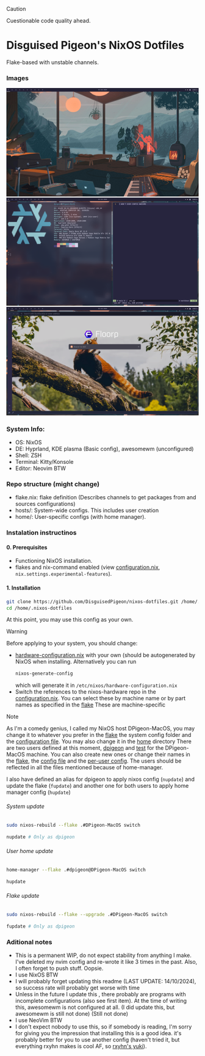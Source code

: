 > [!CAUTION]
> Cuestionable code quality ahead.

# Disguised Pigeon's NixOS Dotfiles
Flake-based with unstable channels.

### Images
![Wallpaper](./resources/screenshot_clear_screen.png)
![Terminal](./resources/screenshot_nvim_neofetch.png)
![Browser](./resources/screenshot_floorp.png)

### System Info:
 - OS: NixOS
 - DE: Hyprland, KDE plasma (Basic config), awesomewm (unconfigured)
 - Shell: ZSH
 - Terminal: Kitty/Konsole
 - Editor: Neovim BTW

### Repo structure (might change)
 - flake.nix: flake definition (Describes channels to get packages from and sources configurations)
 - hosts/: System-wide configs. This includes user creation
 - home/: User-specific configs (with home manager).

### Instalation instructinos
#### 0. Prerequisites
 - Functioning NixOS installation.
 - flakes and nix-command enabled (view [configuration.nix](./host/modules/nix-setup.nix#L29), `nix.settings.experimental-features`).

#### 1. Installation
```sh
git clone https://github.com/DisguisedPigeon/nixos-dotfiles.git /home/.nixos-dotfiles #This is where I store it.
cd /home/.nixos-dotfiles
```
At this point, you may use this config as your own.

> [!WARNING]
> Before applying to your system, you should change:
> - [hardware-configuration.nix](./hosts/DPigeon-MacOS/hardware-configuration.nix) with your own  (should be autogenerated by NixOS when installing. Alternatively you can run
>   ```sh
>   nixos-generate-config
>   ```
>   which will generate it in `/etc/nixos/hardware-configuration.nix`
> - Switch the references to the nixos-hardware repo in the [configuration.nix](./host/DPigeon/configuration.nix#L4). You can select these by machine name or by part names as specified in the [flake](https://github.com/NixOS/nixos-hardware/blob/master/flake.nix)
> These are machine-specific

> [!NOTE]
> As I'm a comedy genius, I called my NixOS host DPigeon-MacOS, you may change it to whatever you prefer in the [flake](flake.nix) the system config folder and the [configuration file](./hosts/DPigeon-MacOS/configuration.nix#L27). You may also change it in the [home](./home) directory
> There are two users defined at this moment, [dpigeon](./home/DPigeon-MacOS/dpigeon) and [test](./home/DPigeon-MacOS/test) for the DPigeon-MacOS machine. You can also create new ones or change their names in the [flake](flake.nix), the [config file](./host/DPigeon-MacOS/configuration.nix) and the [per-user config](./home/DPigeon-MacOS/dpigeon/home.nix).
> The users should be reflected in all the files mentioned because of home-manager.
> 
> I also have defined an alias for dpigeon to apply nixos config (`nupdate`) and update the flake (`fupdate`) and another one for both users to apply home manager config (`hupdate`)

###### System update
```sh
sudo nixos-rebuild --flake .#DPigeon-MacOS switch
```
```sh
nupdate # Only as dpigeon
```
###### User home update
```sh
home-manager --flake .#dpigeon@DPigeon-MacOS switch
```
```sh
hupdate
```

###### Flake update
```sh
sudo nixos-rebuild --flake --upgrade .#DPigeon-MacOS switch
```
```sh
fupdate # Only as dpigeon
```

### Aditional notes
 - This is a permanent WIP, do not expect stability from anything I make. I've deleted my nvim config and re-wrote it like 3 times in the past. Also, I often forget to push stuff. Oopsie.
 - I use NixOS BTW
 - I will probably forget updating this readme (LAST UPDATE: 14/10/2024), so success rate will probably get worse with time
 - Unless in the future I update this , there probably are programs with incomplete configurations (also see first item). At the time of writing this, awesomewm is not configured at all. (I did update this, but awesomewm is still not done) (Still not done)
 - I use NeoVim BTW
 - I don't expect nobody to use this, so if somebody is reading, I'm sorry for giving you the impression that installing this is a good idea. it's probably better for you to use another config (haven't tried it, but everything rxyhn makes is cool AF, so [rxyhn's yuki](https://github.com/rxyhn/yuki)).
